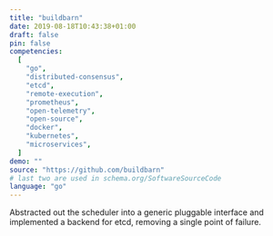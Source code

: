```yaml
---
title: "buildbarn"
date: 2019-08-18T10:43:38+01:00
draft: false
pin: false
competencies:
  [
    "go",
    "distributed-consensus",
    "etcd",
    "remote-execution",
    "prometheus",
    "open-telemetry",
    "open-source",
    "docker",
    "kubernetes",
    "microservices",
  ]
demo: ""
source: "https://github.com/buildbarn"
# last two are used in schema.org/SoftwareSourceCode
language: "go"
---
```


Abstracted out the scheduler into a generic pluggable interface
and implemented a backend for etcd, removing a single point of
failure.
